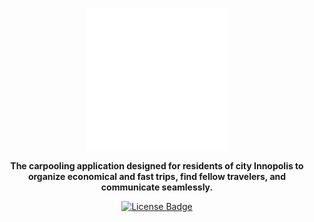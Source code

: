 <p align="center">
  <img width="45%" src="assets/banner/banner.svg" alt="Banner">
</p>
<p align="center">
  <b>The carpooling application designed for residents of city Innopolis to organize economical and fast trips, find fellow travelers, and communicate seamlessly.</b>
</p>
<p align="center">
  <a href="https://github.com/InnoCoGo/.github/edit/master/LICENSE.txt">
    <img src="https://img.shields.io/github/license/InnoCoGo/.github" alt="License Badge">
  </a>
</p>
